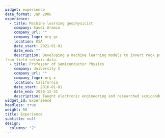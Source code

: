 ```yaml
---
widget: experience
date_format: Jan 2006
experience:
  - title: Machine learning geophysicist 
    company: Saudi Aramco
    company_url: ""
    company_logo: org-gc
    location: KSA
    date_start: 2021-01-01
    date_end: ""
    description: Developing a machine learning models to invert rock properties, specifically acoustic impedance, Vp/Vs and density
from field seismic data.
  - title: Professor of Semiconductor Physics
    company: University X
    company_url: ""
    company_logo: org-x
    location: California
    date_start: 2016-01-01
    date_end: 2020-12-31
    description: Taught electronic engineering and researched semiconductor physics.
widget_id: Experience
headless: true
weight: 50
title: Experience
subtitle: null
design:
  columns: "2"
---
```


<!-- ---
widget: experience
date_format: Jan 2006
experience:
  - title: Machine learning geophysicist 
    company: Saudi Aramco
    company_url: ""
    company_logo: org-gc
    location: Saudi Arabia
    date_start: 2021-06-20
    date_end: ""
    description: Developing a machine learning models to invert rock properties, specifically acoustic impedance, Vp/Vs and density
from field seismic data.
  - title: Teaching Assistant
    company: KAUST
    company_url: ""
    company_logo: org-x
    location: Saudi Arabia
    date_start: 2020-08-30
    date_end: 2020-12-10
    description:  Assist in teaching a seismic imaging course. 
widget_id: Experience
headless: true
weight: 50
title: Experience
subtitle: null
design:
  columns: "2"
--- -->

